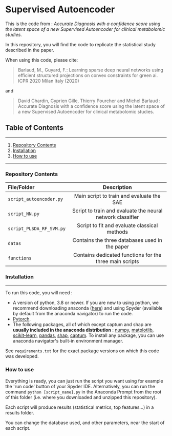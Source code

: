 # Supervised Autoencoder

This is the code from : *Accurate Diagnosis with a confidence score using the latent space of a new Supervised Autoencoder for clinical metabolomic studies.*

In this repository, you will find the code to replicate the statistical study described in the paper.
  
When using this code, please cite:

> Barlaud, M., Guyard, F.: Learning sparse deep neural networks using efficient structured projections on convex constraints for green ai. ICPR 2020 Milan Italy (2020)

and 

> David Chardin, Cyprien Gille, Thierry Pourcher and Michel Barlaud : Accurate Diagnosis with a confidence score using the latent space of a new Supervised Autoencoder for clinical metabolomic studies.


## Table of Contents
***
1. [Repository Contents](repository-contents)
2. [Installation](#installation)
3. [How to use](#how-to-use)
  
---

### **Repository Contents**
|File/Folder | Description |
|:---|:---:|
|`script_autoencoder.py`|Main script to train and evaluate the SAE|
|`script_NN.py`|Script to train and evaluate the neural network classifier|
|`script_PLSDA_RF_SVM.py`|Script to fit and evaluate classical methods|
|`datas`|Contains the three databases used in the paper|
|`functions`|Contains dedicated functions for the three main scripts|
    
### **Installation** 
---

To run this code, you will need :
- A version of python, 3.8 or newer. If you are new to using python, we recommend downloading anaconda ([here](https://www.anaconda.com/products/individual)) and using Spyder (available by default from the anaconda navigator) to run the code.
- [Pytorch](https://pytorch.org/get-started/locally/).
- The following packages, all of which except captum and shap are **usually included in the anaconda distribution** : [numpy](https://numpy.org/install/), [matplotlib](https://matplotlib.org/stable/users/installing/index.html), [scikit-learn](https://scikit-learn.org/stable/install.html), [pandas](https://pandas.pydata.org/getting_started.html), [shap](https://pypi.org/project/shap/), [captum](https://captum.ai/#quickstart). To install any package, you can use anaconda navigator's built-in environment manager.

See `requirements.txt` for the exact package versions on which this code was developed.

### **How to use**

Everything is ready, you can just run the script you want using for example the 'run code' button of your Spyder IDE. Alternatively, you can run the command `python [script_name].py` in the Anaconda Prompt from the root of this folder (i.e. where you downloaded and unzipped this repository).

Each script will produce results (statistical metrics, top features...) in a results folder.

You can change the database used, and other parameters, near the start of each script.
